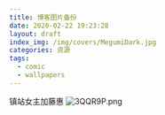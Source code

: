 ```yaml
---
title: 博客图片备份
date: 2020-02-22 19:23:28
layout: draft
index_img: /img/covers/MegumiDark.jpg
categories: 资源
tags:
  - comic
  - wallpapers
---
```


镇站女主加藤惠
![3QQR9P.png](https://s2.ax1x.com/2020/02/22/3QQR9P.png)

